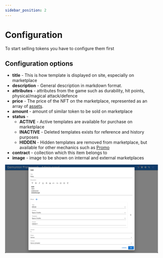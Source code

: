 ```yaml
---
sidebar_position: 2
---
```


# Configuration

To start selling tokens you have to configure them first

## Configuration options

- **title** - This is how template is displayed on site, especially on marketplace
- **description** - General description in markdown format.
- **attributes** - attributes from the game such as durability, hit points, physical/magical attack/defence
- **price** - The price of the NFT on the marketplace, represented as an array of [assets](/admin/miscellaneous/asset). 
- **amount** - amount of similar token to be sold on marketplace
- **status** - 
  - **ACTIVE** - Active templates are available for purchase on marketplace
  - **INACTIVE** - Deleted templates exists for reference and history purposes
  - **HIDDEN** - Hidden templates are removed from marketplace, but available for other mechanics such as [Promo](/admin/mechanics-simple/promo/)
- **contract** - collection which this item belongs to
- **image** - image to be shown on internal and external marketplaces

![ERC721 template edit dialog](/img/admin/hierarchy/erc721/template_edit_dialog.png)
